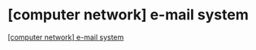 # [computer network] e-mail system
[[computer network] e-mail system](https://aiwithcloud.com/2022/09/15/computer_network_e_mail_system/)